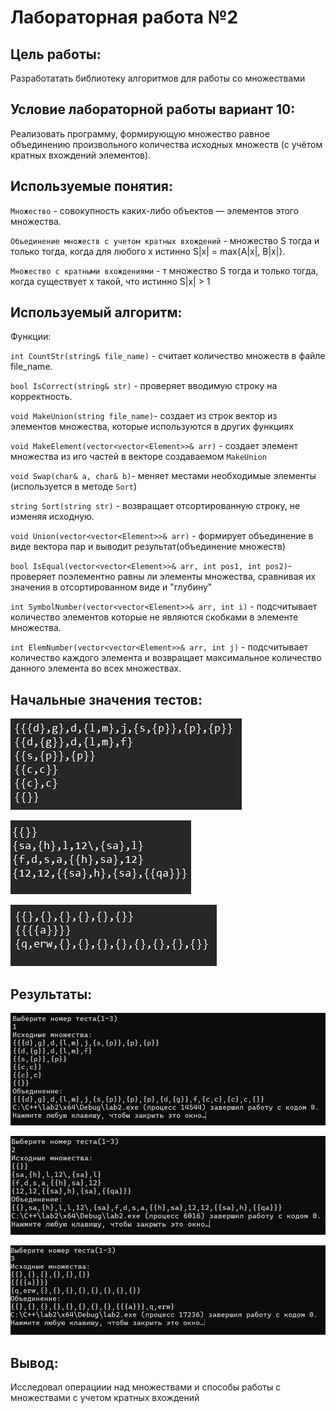# Лабораторная работа №2

## Цель работы:

Разработатать библиотеку алгоритмов для работы со множествами

## Условие лабораторной работы вариант 10:

Реализовать программу, формирующую множество равное объединению произвольного 
количества исходных множеств (с учётом кратных вхождений элементов).

## Используемые понятия:

`Множество` - совокупность каких-либо объектов — элементов этого множества.

`Объединение множеств с учетом кратных вхождений` - множество S тогда и только тогда, когда для любого x
истинно S|x| = max{A|x|, B|x|}.

`Множество с кратными вхождениями` - т множество S тогда и только 
тогда, когда существует x такой, что истинно S|x| > 1



## Используемый алгоритм:

Функции:

`int CountStr(string& file_name)` - считает количество множеств в файле file_name.

`bool IsCorrect(string& str)` - проверяет вводимую строку на корректность.

`void MakeUnion(string file_name)`- создает из строк вектор из элементов множества, которые используются в других функциях

`void MakeElement(vector<vector<Element>>& arr)` - создает элемент множества из иго частей в векторе создаваемом `MakeUnion`

`void Swap(char& a, char& b)`- меняет местами необходимые элементы (используется в методе `Sort`)

`string Sort(string str)` - возвращает отсортированную строку, не изменяя исходную.

`void Union(vector<vector<Element>>& arr)` - формирует объединение в виде вектора пар и выводит результат(объединение множеств)

`bool IsEqual(vector<vector<Element>>& arr, int pos1, int pos2)`- проверяет поэлементно равны ли элементы множества, сравнивая их значения в отсортированном виде и "глубину"

`int SymbolNumber(vector<vector<Element>>& arr, int i)` - подсчитывает количество элементов которые не являются скобками в элементе множества.

`int ElemNumber(vector<vector<Element>>& arr, int j)` - подсчитывает количество каждого элемента и возвращает максимальное количество данного элемента во всех множествах.

## Начальные значения тестов:

![image](imgs/Test1Values.png)

![image](imgs/Test2Values.png)

![image](imgs/Test3Values.png)

## Результаты:

![image](imgs/Test1Res.png)

![image](imgs/Test2Res.png)

![image](imgs/Test3Res.png)

## Вывод:

Исследовал операциии над множествами и способы работы с множествами с учетом кратных вхождений

